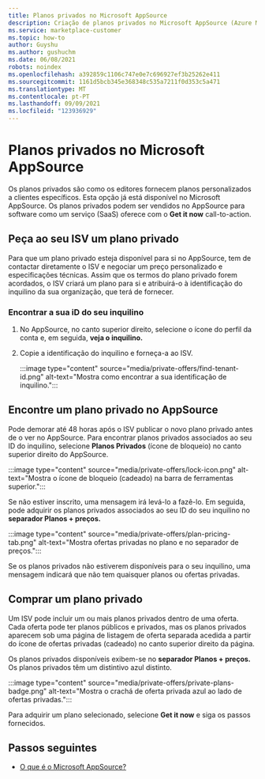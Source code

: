 ```yaml
---
title: Planos privados no Microsoft AppSource
description: Criação de planos privados no Microsoft AppSource (Azure Marketplace).
ms.service: marketplace-customer
ms.topic: how-to
author: Guyshu
ms.author: gushuchm
ms.date: 06/08/2021
robots: noindex
ms.openlocfilehash: a392859c1106c747e0e7c696927ef3b25262e411
ms.sourcegitcommit: 1161d5bcb345e368348c535a7211f0d353c5a471
ms.translationtype: MT
ms.contentlocale: pt-PT
ms.lasthandoff: 09/09/2021
ms.locfileid: "123936929"
---
```

# <a name="private-plans-in-microsoft-appsource"></a>Planos privados no Microsoft AppSource

Os planos privados são como os editores fornecem planos personalizados a clientes específicos. Esta opção já está disponível no Microsoft AppSource. Os planos privados podem ser vendidos no AppSource para software como um serviço (SaaS) oferece com o **Get it now** call-to-action.

## <a name="ask-your-isv-for-a-private-plan"></a>Peça ao seu ISV um plano privado

Para que um plano privado esteja disponível para si no AppSource, tem de contactar diretamente o ISV e negociar um preço personalizado e especificações técnicas. Assim que os termos do plano privado forem acordados, o ISV criará um plano para si e atribuirá-o à identificação do inquilino da sua organização, que terá de fornecer.

### <a name="finding-your-tenant-id"></a>Encontrar a sua iD do seu inquilino

1. No AppSource, no canto superior direito, selecione o ícone do perfil da conta e, em seguida, **veja o inquilino.**
2. Copie a identificação do inquilino e forneça-a ao ISV.

    :::image type="content" source="media/private-offers/find-tenant-id.png" alt-text="Mostra como encontrar a sua identificação de inquilino.":::

## <a name="find-a-private-plan-in-appsource"></a>Encontre um plano privado no AppSource

Pode demorar até 48 horas após o ISV publicar o novo plano privado antes de o ver no AppSource. Para encontrar planos privados associados ao seu ID do inquilino, selecione **Planos Privados** (ícone de bloqueio) no canto superior direito do AppSource.

:::image type="content" source="media/private-offers/lock-icon.png" alt-text="Mostra o ícone de bloqueio (cadeado) na barra de ferramentas superior.":::

Se não estiver inscrito, uma mensagem irá levá-lo a fazê-lo. Em seguida, pode adquirir os planos privados associados ao seu ID do seu inquilino no **separador Planos + preços.**

:::image type="content" source="media/private-offers/plan-pricing-tab.png" alt-text="Mostra ofertas privadas no plano e no separador de preços.":::

Se os planos privados não estiverem disponíveis para o seu inquilino, uma mensagem indicará que não tem quaisquer planos ou ofertas privadas.

## <a name="purchase-a-private-plan"></a>Comprar um plano privado

Um ISV pode incluir um ou mais planos privados dentro de uma oferta. Cada oferta pode ter planos públicos e privados, mas os planos privados aparecem sob uma página de listagem de oferta separada acedida a partir do ícone de ofertas privadas (cadeado) no canto superior direito da página.

Os planos privados disponíveis exibem-se no **separador Planos + preços.** Os planos privados têm um distintivo azul distinto.

:::image type="content" source="media/private-offers/private-plans-badge.png" alt-text="Mostra o crachá de oferta privada azul ao lado de ofertas privadas.":::

Para adquirir um plano selecionado, selecione **Get it now** e siga os passos fornecidos.

## <a name="next-steps"></a>Passos seguintes

- [O que é o Microsoft AppSource?](appsource-overview.md)
